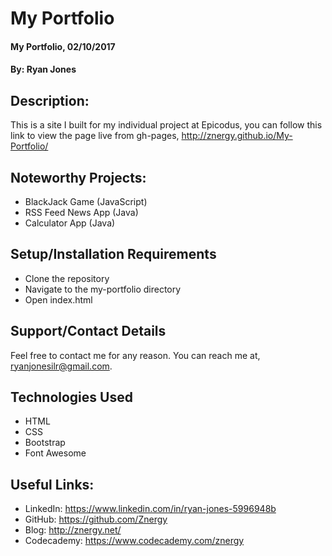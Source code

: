 # My Portfolio

#### My Portfolio, 02/10/2017
#### By: Ryan Jones

## Description:
This is a site I built for my individual project at Epicodus, you can follow this link to view the page live from gh-pages, http://znergy.github.io/My-Portfolio/

## Noteworthy Projects:
* BlackJack Game (JavaScript)
* RSS Feed News App (Java)
* Calculator App (Java)

## Setup/Installation Requirements
* Clone the repository
* Navigate to the my-portfolio directory
* Open index.html

## Support/Contact Details
Feel free to contact me for any reason. You can reach me at, ryanjonesilr@gmail.com.

## Technologies Used
* HTML
* CSS
* Bootstrap
* Font Awesome

## Useful Links:
* LinkedIn: https://www.linkedin.com/in/ryan-jones-5996948b
* GitHub: https://github.com/Znergy
* Blog: http://znergy.net/
* Codecademy: https://www.codecademy.com/znergy
